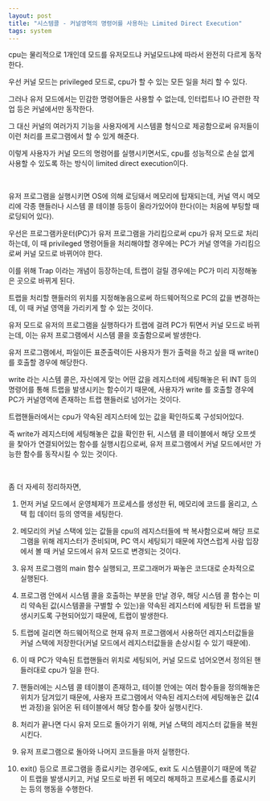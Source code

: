 ```yaml
---
layout: post
title: "시스템콜 - 커널영역의 명령어를 사용하는 Limited Direct Execution"
tags: system
---
```


cpu는 물리적으로 1개인데 모드를 유저모드냐 커널모드냐에 따라서 완전히 다르게 동작한다.

우선 커널 모드는 privileged 모드로, cpu가 할 수 있는 모든 일을 처리 할 수 있다.

그러나 유저 모드에서는 민감한 명령어들은 사용할 수 없는데, 인터럽트나 IO 관련한 작업 등은 커널에서만 동작한다.

그 대신 커널의 여러가지 기능을 사용자에게 시스템콜 형식으로 제공함으로써 유저들이 이런 처리를 프로그램에서 할 수 있게 해준다.

이렇게 사용자가 커널 모드의 명령어를 실행시키면서도, cpu를 성능적으로 손실 없게 사용할 수 있도록 하는 방식이 limited direct execution이다.

<br>

유저 프로그램을 실행시키면 OS에 의해 로딩돼서 메모리에 탑재되는데, 커널 역시 메모리에 각종 핸들러나 시스템 콜 테이블 등등이 올라가있어야 한다(이는 처음에 부팅할 때 로딩되어 있다).

우선은 프로그램카운터(PC)가 유저 프로그램을 가리킴으로써 cpu가 유저 모드로 처리하는데, 이 때 privileged 명령어들을 처리해야할 경우에는 PC가 커널 영역을 가리킴으로써 커널 모드로 바뀌어야 한다.

이를 위해 Trap 이라는 개념이 등장하는데, 트랩이 걸릴 경우에는 PC가 미리 지정해놓은 곳으로 바뀌게 된다.

트랩을 처리할 핸들러의 위치를 지정해놓음으로써 하드웨어적으로 PC의 값을 변경하는데, 이 때 커널 영역을 가리키게 할 수 있는 것이다.

유저 모드로 유저의 프로그램을 실행하다가 트랩에 걸려 PC가 튀면서 커널 모드로 바뀌는데, 이는 유저 프로그램에서 시스템 콜을 호출함으로써 발생한다.

유저 프로그램에서, 파일이든 표준출력이든 사용자가 뭔가 출력을 하고 싶을 때 write()를 호출할 경우에 해당한다.

write 라는 시스템 콜은, 자신에게 맞는 어떤 값을 레지스터에 세팅해놓은 뒤 INT 등의 명령어를 통해 트랩을 발생시키는 함수이기 때문에, 사용자가 write 를 호출할 경우에 PC가 커널영역에 존재하는 트랩 핸들러로 넘어가는 것이다.

트랩핸들러에서는 cpu가 약속된 레지스터에 있는 값을 확인하도록 구성되어있다.

즉 write가 레지스터에 세팅해놓은 값을 확인한 뒤, 시스템 콜 테이블에서 해당 오프셋을 찾아가 연결되어있는 함수를 실행시킴으로써, 유저 프로그램에서 커널 모드에서만 가능한 함수를 동작시킬 수 있는 것이다.

<br>

좀 더 자세히 정리하자면,

1. 먼저 커널 모드에서 운영체제가 프로세스를 생성한 뒤, 메모리에 코드를 올리고, 스택 힙 데이터 등의 영역을 세팅한다.

2. 메모리의 커널 스택에 있는 값들을 cpu의 레지스터들에 싹 복사함으로써 해당 프로그램을 위해 레지스터가 준비되며, PC 역시 세팅되기 때문에 자연스럽게 사람 입장에서 볼 때 커널 모드에서 유저 모드로 변경되는 것이다.

3. 유저 프로그램의 main 함수 실행되고, 프로그래머가 짜놓은 코드대로 순차적으로 실행된다.

4. 프로그램 안에서 시스템 콜을 호출하는 부분을 만날 경우, 해당 시스템 콜 함수는 미리 약속된 값(시스템콜을 구별할 수 있는)을 약속된 레지스터에 세팅한 뒤 트랩을 발생시키도록 구현되어있기 때문에, 트랩이 발생한다.

5. 트랩에 걸리면 하드웨어적으로 현재 유저 프로그램에서 사용하던 레지스터값들을 커널 스택에 저장한다(커널 모드에서 레지스터값들을 손상시킬 수 있기 때문에).

6. 이 때 PC가 약속된 트랩핸들러 위치로 세팅되어, 커널 모드로 넘어오면서 정의된 핸들러대로 cpu가 일을 한다.

7. 핸들러에는 시스템 콜 테이블이 존재하고, 테이블 안에는 여러 함수들을 정의해놓은 위치가 담겨있기 때문에, 사용자 프로그램에서 약속된 레지스터에 세팅해놓은 값(4번 과정)을 읽어온 뒤 테이블에서 해당 함수를 찾아 실행시킨다.

8. 처리가 끝나면 다시 유저 모드로 돌아가기 위해, 커널 스택의 레지스터 값들을 복원시킨다.

9. 유저 프로그램으로 돌아와 나머지 코드들을 마저 실행한다.

10. exit() 등으로 프로그램을 종료시키는 경우에도, exit 도 시스템콜이기 때문에 똑같이 트랩을 발생시키고, 커널 모드로 바뀐 뒤 메모리 해제하고 프로세스를 종료시키는 등의 행동을 수행한다.